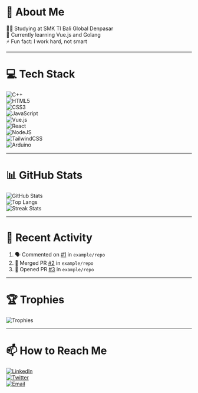 # 👤 About Me  
👨‍🎓 Studying at SMK TI Bali Global Denpasar  
🌱 Currently learning Vue.js and Golang  
⚡ Fun fact: I work hard, not smart  

---

# 💻 Tech Stack  
![C++](https://img.shields.io/badge/C%2B%2B-%2300599C.svg?style=for-the-badge&logo=c%2B%2B&logoColor=white)  
![HTML5](https://img.shields.io/badge/HTML5-%23E34F26.svg?style=for-the-badge&logo=html5&logoColor=white)  
![CSS3](https://img.shields.io/badge/CSS3-%231572B6.svg?style=for-the-badge&logo=css3&logoColor=white)  
![JavaScript](https://img.shields.io/badge/JavaScript-%23323330.svg?style=for-the-badge&logo=javascript&logoColor=%23F7DF1E)  
![Vue.js](https://img.shields.io/badge/Vue.js-%2335495e.svg?style=for-the-badge&logo=vuedotjs&logoColor=%234FC08D)  
![React](https://img.shields.io/badge/React-%2320232a.svg?style=for-the-badge&logo=react&logoColor=%2361DAFB)  
![NodeJS](https://img.shields.io/badge/Node.js-6DA55F?style=for-the-badge&logo=node.js&logoColor=white)  
![TailwindCSS](https://img.shields.io/badge/Tailwind_CSS-%2338B2AC.svg?style=for-the-badge&logo=tailwind-css&logoColor=white)  
![Arduino](https://img.shields.io/badge/Arduino-%2300979D.svg?style=for-the-badge&logo=arduino&logoColor=white)  

---

# 📊 GitHub Stats  
![GitHub Stats](https://github-readme-stats.vercel.app/api?username=DanuhPutra&show_icons=true&theme=radical)  
![Top Langs](https://github-readme-stats.vercel.app/api/top-langs/?username=DanuhPutra&layout=compact&theme=radical)  
![Streak Stats](https://github-readme-streak-stats.herokuapp.com/?user=DanuhPutra&theme=radical)  

---

# 🚀 Recent Activity  
<!--START_SECTION:activity-->
1. 🗣 Commented on [#1](https://github.com/example/repo/issues/1) in `example/repo`
2. 🎉 Merged PR [#2](https://github.com/example/repo/pull/2) in `example/repo`
3. 💪 Opened PR [#3](https://github.com/example/repo/pull/3) in `example/repo`
<!--END_SECTION:activity-->

---

# 🏆 Trophies  
![Trophies](https://github-profile-trophy.vercel.app/?username=DanuhPutra&theme=radical&row=1&column=6)  

---

# 📫 How to Reach Me  
[![LinkedIn](https://img.shields.io/badge/LinkedIn-%230077B5.svg?style=for-the-badge&logo=linkedin&logoColor=white)](https://www.linkedin.com/in/yourprofile/)  
[![Twitter](https://img.shields.io/badge/Twitter-%231DA1F2.svg?style=for-the-badge&logo=twitter&logoColor=white)](https://twitter.com/yourprofile)  
[![Email](https://img.shields.io/badge/Email-D14836?style=for-the-badge&logo=gmail&logoColor=white)](mailto:youremail@gmail.com)  
